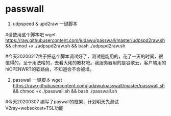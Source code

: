 # passwall

1. udpspeed & upd2raw 一键脚本

#请使用这个脚本吧
wget https://raw.githubusercontent.com/judawu/passwall/master/udpspd2raw.sh && chmod +x ./udpspd2raw.sh && bash ./udpspd2raw.sh

#今天20200217终于把这个脚本调试好了，测试是能用的，花了一天的时间，很值得的，至于用法啥的，去看大佬的教材吧。我服务器用的是谷歌云，客户端用的hiOPENWRT的软路由，不知道会不会被墙。


2. passwall 一键脚本
wget https://raw.githubusercontent.com/judawu/passwall/master/passwall.sh && chmod +x ./passwall.sh && bash ./passwall.sh

#今天20200307 编写了paswall的框架，计划明天先测试V2ray+websokcet+TSL功能
